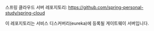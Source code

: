 

스프링 클라우드 서버 레포지토리: https://github.com/spring-personal-study/spring-cloud

이 레포지토리는 서비스 디스커버리(eureka)에 등록될 게이트웨이 서버입니다.
